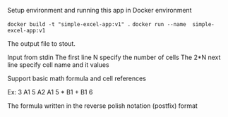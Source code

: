 Setup environment and running this app in Docker environment

```docker build -t "simple-excel-app:v1" .```
```docker run --name  simple-excel-app:v1 ```

The output file to stout.

Input from stdin
The first line N specify the number of cells
The 2*N next line specify cell name and it values

Support basic math formula and cell references

Ex:
3
A1
5
A2
A1 5 * B1 +
B1
6

The formula written in the reverse polish notation (postfix) format